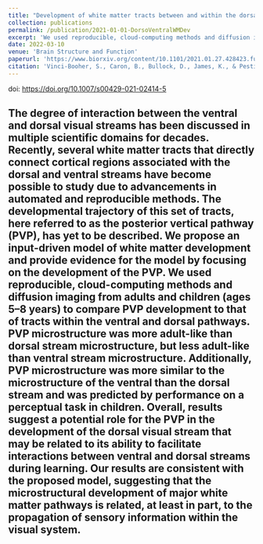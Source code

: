 ```yaml
---
title: "Development of white matter tracts between and within the dorsal and ventral streams"
collection: publications
permalink: /publication/2021-01-01-DorsoVentralWMDev
excerpt: 'We used reproducible, cloud-computing methods and diffusion imaging from adults and children (ages 5-8 years) to compare PVP development to that of tracts within the ventral and dorsal pathways. Overall, results suggest a potential role for the PVP in the development of the dorsal visual stream that may be related to its ability to facilitate interactions between ventral and dorsal streams during learning.'
date: 2022-03-10
venue: 'Brain Structure and Function'
paperurl: 'https://www.biorxiv.org/content/10.1101/2021.01.27.428423.full.pdf'
citation: 'Vinci-Booher, S., Caron, B., Bullock, D., James, K., & Pestilli, F. (2022). Development of white matter tracts between and within the dorsal and ventral streams. <i>Brain Structure and Function</i>, 227(4), 1457-1477.'
---
```

doi: https://doi.org/10.1007/s00429-021-02414-5

The degree of interaction between the ventral and dorsal visual streams has been discussed in multiple scientific domains for decades. Recently, several white matter tracts that directly connect cortical regions associated with the dorsal and ventral streams have become possible to study due to advancements in automated and reproducible methods. The developmental trajectory of this set of tracts, here referred to as the posterior vertical pathway (PVP), has yet to be described. We propose an input-driven model of white matter development and provide evidence for the model by focusing on the development of the PVP. We used reproducible, cloud-computing methods and diffusion imaging from adults and children (ages 5–8 years) to compare PVP development to that of tracts within the ventral and dorsal pathways. PVP microstructure was more adult-like than dorsal stream microstructure, but less adult-like than ventral stream microstructure. Additionally, PVP microstructure was more similar to the microstructure of the ventral than the dorsal stream and was predicted by performance on a perceptual task in children. Overall, results suggest a potential role for the PVP in the development of the dorsal visual stream that may be related to its ability to facilitate interactions between ventral and dorsal streams during learning. Our results are consistent with the proposed model, suggesting that the microstructural development of major white matter pathways is related, at least in part, to the propagation of sensory information within the visual system.
---

